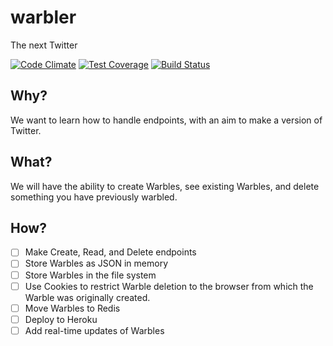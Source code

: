 # warbler
The next Twitter

[![Code Climate](https://codeclimate.com/github/CodersInDev/warbler/badges/gpa.svg)](https://codeclimate.com/github/CodersInDev/warbler)
[![Test Coverage](https://codeclimate.com/github/CodersInDev/warbler/badges/coverage.svg)](https://codeclimate.com/github/CodersInDev/warbler/coverage)
[![Build Status](https://travis-ci.org/CodersInDev/warbler.svg?branch=master)](https://travis-ci.org/CodersInDev/warbler)


## Why?
We want to learn how to handle endpoints, with an aim to make a version of Twitter.

## What?
We will have the ability to create Warbles, see existing Warbles, and delete something you have previously warbled.

## How?
- [ ] Make Create, Read, and Delete endpoints
- [ ] Store Warbles as JSON in memory
- [ ] Store Warbles in the file system
- [ ] Use Cookies to restrict Warble deletion to the browser from which the Warble was originally created.
- [ ] Move Warbles to Redis
- [ ] Deploy to Heroku
- [ ] Add real-time updates of Warbles
